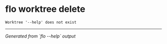 # flo worktree delete

```
Worktree '--help' does not exist
```

---
*Generated from \`flo --help\` output*
